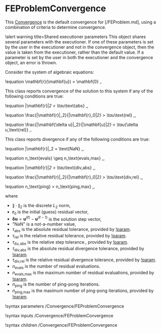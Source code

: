 # FEProblemConvergence

This [Convergence](Convergence/index.md) is the default convergence for
[/FEProblem.md], using a combination of criteria to determine convergence.

!alert warning title=Shared executioner parameters
This object shares several parameters with the executioner. If one of these
parameters is set by the user in the executioner and not in the convergence
object, then the value is taken from the executioner, rather than the default
value. If a parameter is set by the user in both the executioner and the convergence
object, an error is thrown.

Consider the system of algebraic equations:

!equation
\mathbf{r}(\mathbf{u}) = \mathbf{0} \,.

This class reports convergence of the solution to this system if
any of the following conditions are true:

!equation
\|\mathbf{r}\|_2 < \tau_\text{abs} \,,

!equation
\frac{\|\mathbf{r}\|_2}{\|\mathbf{r}_0\|_2} > \tau_\text{rel} \,,

!equation
\frac{\|\mathbf{\delta u}\|_2}{\|\mathbf{u}\|_2} < \tau_{\delta u,\text{rel}} \,.

This class reports divergence if any of the following conditions are true:

!equation
\|\mathbf{r}\|_2 = \text{NaN} \,,

!equation
n_\text{evals} \geq n_\text{evals,max} \,,

!equation
\|\mathbf{r}\|_2 > \tau_\text{div,abs} \,,

!equation
\frac{\|\mathbf{r}\|_2}{\|\mathbf{r}_0\|_2} > \tau_\text{div,rel} \,,

!equation
n_\text{ping} > n_\text{ping,max} \,,

where

- $\|\cdot\|_2$ is the discrete $L_2$ norm,
- $\mathbf{r}_0$ is the initial (guess) residual vector,
- $\mathbf{\delta u} = \mathbf{u}^{(\ell)} - \mathbf{u}^{(\ell-1)}$ is the solution step vector,
- "NaN" is a not-a-number value,
- $\tau_\text{abs}$ is the absolute residual tolerance, provided by
  [!param](/Convergence/FEProblemConvergence/nl_abs_tol).
- $\tau_\text{rel}$ is the relative residual tolerance, provided by
  [!param](/Convergence/FEProblemConvergence/nl_rel_tol).
- $\tau_{\delta u,\text{abs}}$ is the relative step tolerance., provided by
  [!param](/Convergence/FEProblemConvergence/nl_rel_step_tol).
- $\tau_\text{div,abs}$ is the absolute residual divergence tolerance, provided by
  [!param](/Convergence/FEProblemConvergence/nl_abs_div_tol).
- $\tau_\text{div,rel}$ is the relative residual divergence tolerance, provided by
  [!param](/Convergence/FEProblemConvergence/nl_div_tol).
- $n_\text{evals}$ is the number of residual evaluations.
- $n_\text{evals,max}$ is the maximum number of residual evaluations, provided by
  [!param](/Convergence/FEProblemConvergence/nl_max_funcs).
- $n_\text{ping}$ is the number of ping-pong iterations.
- $n_\text{ping,max}$ is the maximum number of ping-pong iterations, provided by
  [!param](/Convergence/FEProblemConvergence/n_max_nonlinear_pingpong).

!syntax parameters /Convergence/FEProblemConvergence

!syntax inputs /Convergence/FEProblemConvergence

!syntax children /Convergence/FEProblemConvergence
